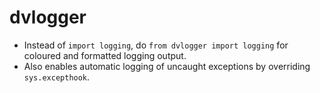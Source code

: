 # dvlogger

- Instead of `import logging`, do `from dvlogger import logging` for coloured and formatted logging output.
- Also enables automatic logging of uncaught exceptions by overriding `sys.excepthook`.
